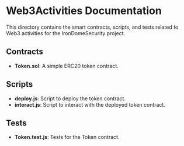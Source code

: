 # Web3Activities Documentation

This directory contains the smart contracts, scripts, and tests related to Web3 activities for the IronDomeSecurity project.

## Contracts

- **Token.sol**: A simple ERC20 token contract.

## Scripts

- **deploy.js**: Script to deploy the token contract.
- **interact.js**: Script to interact with the deployed token contract.

## Tests

- **Token.test.js**: Tests for the Token contract.
